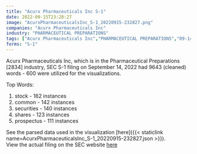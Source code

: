 ```yaml
---
title: "Acurx Pharmaceuticals Inc S-1"
date: 2022-09-15T23:28:27
image: "AcurxPharmaceuticalsInc_S-1_20220915-232827.png"
companies: "Acurx Pharmaceuticals Inc"
industry: "PHARMACEUTICAL PREPARATIONS"
tags: ["Acurx Pharmaceuticals Inc","PHARMACEUTICAL PREPARATIONS","09-14-2022","S-1"]
forms: "S-1"
---
```

Acurx Pharmaceuticals Inc, which is in the Pharmaceutical Preparations [2834] industry, SEC S-1 filing on September 14, 2022 had 9643 (cleaned) words - 600 were utilized for the visualizations.

Top Words:
1. stock - 162 instances
2. common - 142 instances
3. securities - 140 instances
4. shares - 123 instances
5. prospectus - 111 instances


See the parsed data used in the visualization [here]({{< staticlink name=AcurxPharmaceuticalsInc_S-1_20220915-232827.json >}}).  
View the actual filing on the SEC website [here](https://www.sec.gov/Archives/edgar/data/1736243/0001104659-22-100019.txt)